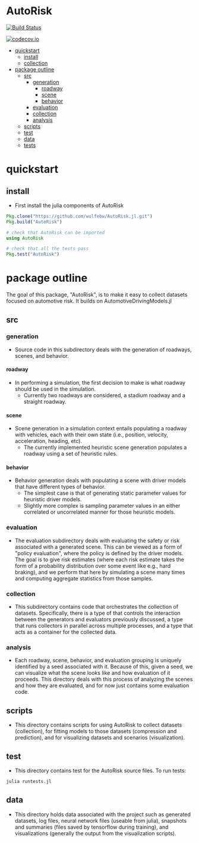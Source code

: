 # AutoRisk

[![Build Status](https://travis-ci.org/wulfebw/AutoRisk.jl.svg?branch=master)](https://travis-ci.org/wulfebw/AutoRisk.jl)

[![codecov.io](http://codecov.io/github/wulfebw/AutoRisk.jl/coverage.svg?branch=master)](http://codecov.io/github/wulfebw/AutoRisk.jl?branch=master)

<!-- MarkdownTOC -->

- [quickstart](#quickstart)
    - [install](#install)
    - [collection](#collection)
- [package outline](#package-outline)
    - [src](#src)
        - [generation](#generation)
            - [roadway](#roadway)
            - [scene](#scene)
            - [behavior](#behavior)
        - [evaluation](#evaluation)
        - [collection](#collection-1)
        - [analysis](#analysis)
    - [scripts](#scripts)
    - [test](#test)
    - [data](#data)
    - [tests](#tests)

<!-- /MarkdownTOC -->

# quickstart

## install
- First install the julia components of AutoRisk
```julia
Pkg.clone("https://github.com/wulfebw/AutoRisk.jl.git")
Pkg.build("AutoRisk")

# check that AutoRisk can be imported
using AutoRisk

# check that all the tests pass
Pkg.test("AutoRisk")
```

# package outline
The goal of this package, "AutoRisk", is to make it easy to collect datasets focused on automotive risk. It builds on AutomotiveDrivingModels.jl

## src

### generation
- Source code in this subdirectory deals with the generation of roadways, scenes, and behavior.

#### roadway
- In performing a simulation, the first decision to make is what roadway should be used in the simulation.
    + Currently two roadways are considered, a stadium roadway and a straight roadway.

#### scene
- Scene generation in a simulation context entails populating a roadway with vehicles, each with their own state (i.e., position, velocity, acceleration, heading, etc).
    + The currently implemented heuristic scene generation populates a roadway using a set of heuristic rules.

#### behavior
- Behavior generation deals with populating a scene with driver models that have different types of behavior.
    + The simplest case is that of generating static parameter values for heuristic driver models.
    + Slightly more complex is sampling parameter values in an either correlated or uncorrelated manner for those heuristic models.

### evaluation
- The evaluation subdirectory deals with evaluating the safety or risk associated with a generated scene. This can be viewed as a form of "policy evaluation", where the policy is defined by the driver models. The goal is to give risk estimates (where each risk estimate takes the form of a probability distribution over some event like e.g., hard braking), and we perform that here by simulating a scene many times and computing aggregate statistics from those samples.

### collection
- This subdirectory contains code that orchestrates the collection of datasets. Specifically, there is a type of that controls the interaction between the generators and evaluators previously discussed, a type that runs collectors in parallel across multiple processes, and a type that acts as a container for the collected data.

### analysis
- Each roadway, scene, behavior, and evaluation grouping is uniquely identified by a seed associated with it. Because of this, given a seed, we can visualize what the scene looks like and how evaluation of it proceeds. This directory deals with this process of analyzing the scenes and how they are evaluated, and for now just contains some evaluation code.

## scripts
- This directory contains scripts for using AutoRisk to collect datasets (collection), for fitting models to those datasets (compression and prediction), and for visualizing datasets and scenarios (visualization).

## test
- This directory contains test for the AutoRisk source files. To run tests:
```bash
julia runtests.jl
```

## data
- This directory holds data associated with the project such as generated datasets, log files, neural network files (useable from julia), snapshots and summaries (files saved by tensorflow during training), and visualizations (generally the output from the visualization scripts).
